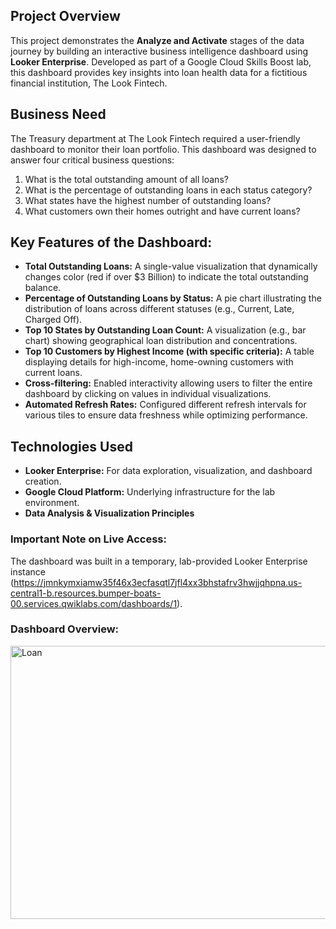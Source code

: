 ## Project Overview
This project demonstrates the **Analyze and Activate** stages of the data journey by building an interactive business intelligence dashboard using **Looker Enterprise**. Developed as part of a Google Cloud Skills Boost lab, this dashboard provides key insights into loan health data for a fictitious financial institution, The Look Fintech.

## Business Need
The Treasury department at The Look Fintech required a user-friendly dashboard to monitor their loan portfolio. This dashboard was designed to answer four critical business questions:
1.  What is the total outstanding amount of all loans?
2.  What is the percentage of outstanding loans in each status category?
3.  What states have the highest number of outstanding loans?
4.  What customers own their homes outright and have current loans?

## Key Features of the Dashboard:
*   **Total Outstanding Loans:** A single-value visualization that dynamically changes color (red if over $3 Billion) to indicate the total outstanding balance.
*   **Percentage of Outstanding Loans by Status:** A pie chart illustrating the distribution of loans across different statuses (e.g., Current, Late, Charged Off).
*   **Top 10 States by Outstanding Loan Count:** A visualization (e.g., bar chart) showing geographical loan distribution and concentrations.
*   **Top 10 Customers by Highest Income (with specific criteria):** A table displaying details for high-income, home-owning customers with current loans.
*   **Cross-filtering:** Enabled interactivity allowing users to filter the entire dashboard by clicking on values in individual visualizations.
*   **Automated Refresh Rates:** Configured different refresh intervals for various tiles to ensure data freshness while optimizing performance.

## Technologies Used
*   **Looker Enterprise:** For data exploration, visualization, and dashboard creation.
*   **Google Cloud Platform:** Underlying infrastructure for the lab environment.
*   **Data Analysis & Visualization Principles**

### **Important Note on Live Access:**
The dashboard was built in a temporary, lab-provided Looker Enterprise instance (https://jmnkymxiamw35f46x3ecfasqtl7jfl4xx3bhstafrv3hwjjqhpna.us-central1-b.resources.bumper-boats-00.services.qwiklabs.com/dashboards/1).

### Dashboard Overview:
<img width="924" height="437" alt="Loan" src="https://github.com/user-attachments/assets/c7088021-8685-4b85-8e0c-67cabb651b34" />
